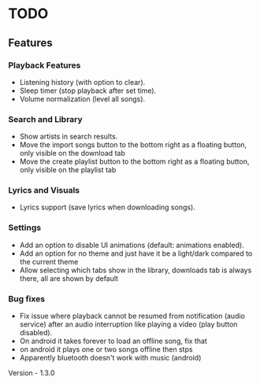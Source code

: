 # TODO

## Features

### Playback Features
- Listening history (with option to clear).
- Sleep timer (stop playback after set time).
- Volume normalization (level all songs).

### Search and Library
- Show artists in search results.
- Move the import songs button to the bottom right as a floating button, only visible on the download tab
- Move the create playlist button to the bottom right as a floating button, only visible on the playlist tab

### Lyrics and Visuals
- Lyrics support (save lyrics when downloading songs).

### Settings
- Add an option to disable UI animations (default: animations enabled).
- Add an option for no theme and just have it be a light/dark compared to the current theme
- Allow selecting which tabs show in the library, downloads tab is always there, all are shown by default

### Bug fixes
- Fix issue where playback cannot be resumed from notification (audio service) after an audio interruption like playing a video (play button disabled).
- On android it takes forever to load an offline song, fix that
- on android it plays one or two songs offline then stps
- Apparently bluetooth doesn't work with music (android)

Version - 1.3.0